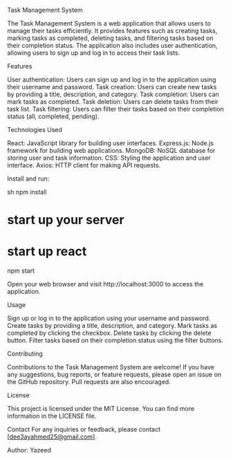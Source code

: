 Task Management System

The Task Management System is a web application that allows users to manage their tasks efficiently. It provides features such as creating tasks, marking tasks as completed, deleting tasks, and filtering tasks based on their completion status. The application also includes user authentication, allowing users to sign up and log in to access their task lists.

Features

User authentication: Users can sign up and log in to the application using their username and password.
Task creation: Users can create new tasks by providing a title, description, and category.
Task completion: Users can mark tasks as completed.
Task deletion: Users can delete tasks from their task list.
Task filtering: Users can filter their tasks based on their completion status (all, completed, pending).

Technologies Used

React: JavaScript library for building user interfaces.
Express.js: Node.js framework for building web applications.
MongoDB: NoSQL database for storing user and task information.
CSS: Styling the application and user interface.
Axios: HTTP client for making API requests.

Install and run:

sh
npm install

# start up your server

# start up react

npm start

Open your web browser and visit http://localhost:3000 to access the application.

Usage

Sign up or log in to the application using your username and password.
Create tasks by providing a title, description, and category.
Mark tasks as completed by clicking the checkbox.
Delete tasks by clicking the delete button.
Filter tasks based on their completion status using the filter buttons.

Contributing

Contributions to the Task Management System are welcome! If you have any suggestions, bug reports, or feature requests, please open an issue on the GitHub repository. Pull requests are also encouraged.

License

This project is licensed under the MIT License. You can find more information in the LICENSE file.

Contact
For any inquiries or feedback, please contact [dee3ayahmed25@gmail.com].

Author:
Yazeed

